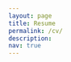 ```yaml
---
layout: page
title: Resume
permalink: /cv/
description:
nav: true
---
```



<!-- - [Download Resume ](/assets/pdf/RohanDoshiResume.pdf) -->


<!-- <br> -->

<!-- {% include embedpdf.html source="https://drive.google.com/file/d/1adiSFK4NkFyDmMPDF3REhVIkQP5Wt_Gy/preview" width=100 height=800 %} -->

<object data="{{ site.url }}{{ site.baseurl }}/assets/pdf/RohanDoshiResume.pdf" width="100%"
height="600" type="application/pdf"></object>



<!-- <object data="assets/pdf/sdaza_resume.pdf" width="100" height="800" type='application/pdf'></object> -->
